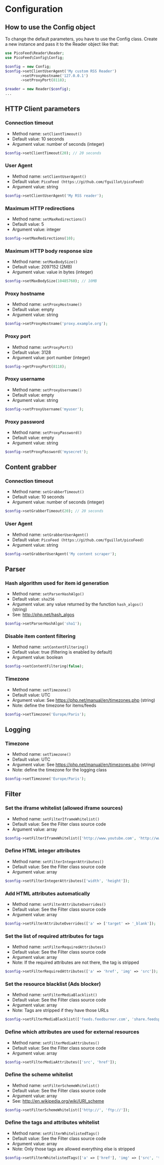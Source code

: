 Configuration
=============

How to use the Config object
----------------------------

To change the default parameters, you have to use the Config class.
Create a new instance and pass it to the Reader object like that:

```php
use PicoFeed\Reader\Reader;
use PicoFeed\Config\Config;

$config = new Config;
$config->setClientUserAgent('My custom RSS Reader')
       ->setProxyHostname('127.0.0.1')
       ->setProxyPort(8118);

$reader = new Reader($config);
...
```

HTTP Client parameters
----------------------

### Connection timeout

- Method name: `setClientTimeout()`
- Default value: 10 seconds
- Argument value: number of seconds (integer)

```php
$config->setClientTimeout(20); // 20 seconds
```

### User Agent

- Method name: `setClientUserAgent()`
- Default value: `PicoFeed (https://github.com/fguillot/picoFeed)`
- Argument value: string

```php
$config->setClientUserAgent('My RSS reader');
```

### Maximum HTTP redirections

- Method name: `setMaxRedirections()`
- Default value: 5
- Argument value: integer

```php
$config->setMaxRedirections(10);
```

### Maximum HTTP body response size

- Method name: `setMaxBodySize()`
- Default value: 2097152 (2MB)
- Argument value: value in bytes (integer)

```php
$config->setMaxBodySize(10485760); // 10MB
```

### Proxy hostname

- Method name: `setProxyHostname()`
- Default value: empty
- Argument value: string

```php
$config->setProxyHostname('proxy.example.org');
```

### Proxy port

- Method name: `setProxyPort()`
- Default value: 3128
- Argument value: port number (integer)

```php
$config->getProxyPort(8118);
```

### Proxy username

- Method name: `setProxyUsername()`
- Default value: empty
- Argument value: string

```php
$config->setProxyUsername('myuser');
```

### Proxy password

- Method name: `setProxyPassword()`
- Default value: empty
- Argument value: string

```php
$config->setProxyPassword('mysecret');
```

Content grabber
---------------

### Connection timeout

- Method name: `setGrabberTimeout()`
- Default value: 10 seconds
- Argument value: number of seconds (integer)

```php
$config->setGrabberTimeout(20); // 20 seconds
```

### User Agent

- Method name: `setGrabberUserAgent()`
- Default value: `PicoFeed (https://github.com/fguillot/picoFeed)`
- Argument value: string

```php
$config->setGrabberUserAgent('My content scraper');
```

Parser
------

### Hash algorithm used for item id generation

- Method name: `setParserHashAlgo()`
- Default value: `sha256`
- Argument value: any value returned by the function `hash_algos()` (string)
- See: http://php.net/hash_algos

```php
$config->setParserHashAlgo('sha1');
```

### Disable item content filtering

- Method name: `setContentFiltering()`
- Default value: true (filtering is enabled by default)
- Argument value: boolean

```php
$config->setContentFiltering(false);
```

### Timezone

- Method name: `setTimezone()`
- Default value: UTC
- Argument value: See https://php.net/manual/en/timezones.php (string)
- Note: define the timezone for items/feeds

```php
$config->setTimezone('Europe/Paris');
```

Logging
-------

### Timezone

- Method name: `setTimezone()`
- Default value: UTC
- Argument value: See https://php.net/manual/en/timezones.php (string)
- Note: define the timezone for the logging class

```php
$config->setTimezone('Europe/Paris');
```

Filter
------

### Set the iframe whitelist (allowed iframe sources)

- Method name: `setFilterIframeWhitelist()`
- Default value: See the Filter class source code
- Argument value: array

```php
$config->setFilterIframeWhitelist(['http://www.youtube.com', 'http://www.vimeo.com']);
```

### Define HTML integer attributes

- Method name: `setFilterIntegerAttributes()`
- Default value: See the Filter class source code
- Argument value: array

```php
$config->setFilterIntegerAttributes(['width', 'height']);
```

### Add HTML attributes automatically

- Method name: `setFilterAttributeOverrides()`
- Default value: See the Filter class source code
- Argument value: array

```php
$config->setFilterAttributeOverrides(['a' => ['target' => '_blank']);
```

### Set the list of required attributes for tags

- Method name: `setFilterRequiredAttributes()`
- Default value: See the Filter class source code
- Argument value: array
- Note: If the required attributes are not there, the tag is stripped

```php
$config->setFilterRequiredAttributes(['a' => 'href', 'img' => 'src']);
```

### Set the resource blacklist (Ads blocker)

- Method name: `setFilterMediaBlacklist()`
- Default value: See the Filter class source code
- Argument value: array
- Note: Tags are stripped if they have those URLs

```php
$config->setFilterMediaBlacklist(['feeds.feedburner.com', 'share.feedsportal.com']);
```

### Define which attributes are used for external resources

- Method name: `setFilterMediaAttributes()`
- Default value: See the Filter class source code
- Argument value: array

```php
$config->setFilterMediaAttributes(['src', 'href']);
```

### Define the scheme whitelist

- Method name: `setFilterSchemeWhitelist()`
- Default value: See the Filter class source code
- Argument value: array
- See: http://en.wikipedia.org/wiki/URI_scheme

```php
$config->setFilterSchemeWhitelist(['http://', 'ftp://']);
```

### Define the tags and attributes whitelist

- Method name: `setFilterWhitelistedTags()`
- Default value: See the Filter class source code
- Argument value: array
- Note: Only those tags are allowed everything else is stripped

```php
$config->setFilterWhitelistedTags(['a' => ['href'], 'img' => ['src', 'title']]);
```
